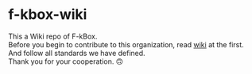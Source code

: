 # f-kbox-wiki

This a Wiki repo of F-kBox. \
Before you begin to contribute to this organization, read [wiki](https://github.com/f-kbox/.github/wiki) at the first. \
And follow all standards we have defined. \
Thank you for your cooperation. 🙃
